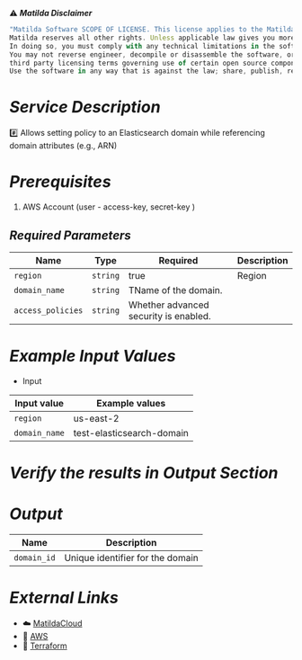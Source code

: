 :warning: ***Matilda Disclaimer***
```javascript
"Matilda Software SCOPE OF LICENSE. This license applies to the Matilda cloud product. The software is licensed, not sold. This agreement only gives you some rights to use the software. 
Matilda reserves all other rights. Unless applicable law gives you more rights despite this limitation, you may use the software only as expressly permitted in this agreement. 
In doing so, you must comply with any technical limitations in the software that only allow you to use it in certain ways. 
You may not reverse engineer, decompile or disassemble the software, or otherwise attempt to derive the source code for the software except and solely to the extent required by 
third party licensing terms governing use of certain open source components that may be included in the software; remove, minimize, block or modify any notices of Matilda or its suppliers in the software; 
Use the software in any way that is against the law; share, publish, rent or lease the software, or provide the software as a offering for others to use."
```

# *Service Description*
:hash: Allows setting policy to an Elasticsearch domain while referencing domain attributes (e.g., ARN)

# *Prerequisites*
1. AWS Account (user - access-key, secret-key )



## *Required Parameters*
| Name | Type | Required | Description |
| --- | --- | --- | --- |
| `region` | `string` | true | Region |
| `domain_name` | `string` |TName of the domain.|
| `access_policies` | `string` |Whether advanced security is enabled.|




# *Example Input Values*
* Input

| Input value                       | Example values                                                                           |
|-----------------------------------|------------------------------------------------------------------------------------------|
| `region`                          | us-east-2                                                                                | 
| `domain_name`                            | test-elasticsearch-domain                                                                              |


# *Verify the results in Output Section*
# *Output*
| Name | Description |
| ------------- | ------------- |
|  `domain_id` | Unique identifier for the domain |




# *External Links*
* :cloud: [MatildaCloud](https://www.matildacloud.com/docs/ "Matildacloud")
* :link: [AWS](https://aws.amazon.com/console/)
* :link: [Terraform](https://registry.terraform.io/providers/hashicorp/aws/latest/docs/resources/elasticsearch_domain_policy)
